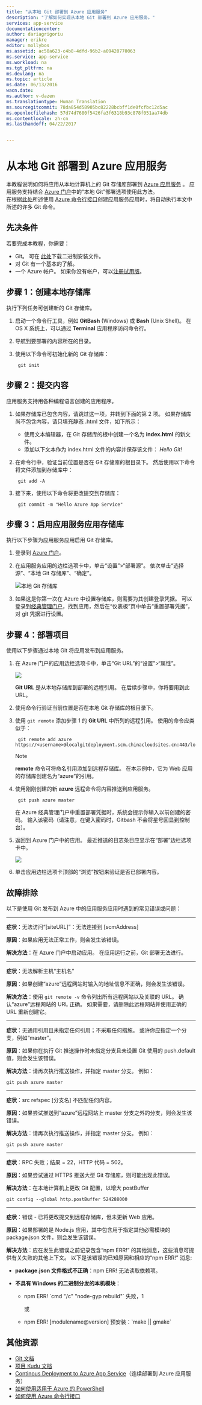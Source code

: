 ```yaml
---
title: "从本地 Git 部署到 Azure 应用服务"
description: "了解如何实现从本地 Git 部署到 Azure 应用服务。"
services: app-service
documentationcenter: 
author: dariagrigoriu
manager: erikre
editor: mollybos
ms.assetid: ac50a623-c4b8-4dfd-96b2-a09420770063
ms.service: app-service
ms.workload: na
ms.tgt_pltfrm: na
ms.devlang: na
ms.topic: article
ms.date: 06/13/2016
wacn.date: 
ms.author: v-dazen
ms.translationtype: Human Translation
ms.sourcegitcommit: 78da854d58905bc82228bcbff1de0fcfbc12d5ac
ms.openlocfilehash: 57d74d7680f5426fa3f6318b93c878f051aa74db
ms.contentlocale: zh-cn
ms.lasthandoff: 04/22/2017


---
```

# <a name="local-git-deployment-to-azure-app-service"></a>从本地 Git 部署到 Azure 应用服务
本教程说明如何将应用从本地计算机上的 Git 存储库部署到 [Azure 应用服务] 。 应用服务支持结合 [Azure 门户]中的“本地 Git”部署选项使用此方法。  
在根据[此处](app-service-web-get-started.md)所述使用 [Azure 命令行接口]创建应用服务应用时，将自动执行本文中所述的许多 Git 命令。

## <a name="prerequisites"></a>先决条件
若要完成本教程，你需要：

* Git。 可在 [此处](http://www.git-scm.com/downloads)下载二进制安装文件。  
* 对 Git 有一个基本的了解。
* 一个 Azure 帐户。 如果你没有帐户，可以[注册试用版](https://www.azure.cn/pricing/1rmb-trial)。 

## <a name="Step1"></a>步骤 1：创建本地存储库
执行下列任务可创建新的 Git 存储库。

1. 启动一个命令行工具，例如 **GitBash** (Windows) 或 **Bash** (Unix Shell)。 在 OS X 系统上，可以通过 **Terminal** 应用程序访问命令行。
2. 导航到要部署的内容所在的目录。
3. 使用以下命令可初始化新的 Git 存储库：

        git init

## <a name="Step2"></a>步骤 2：提交内容
应用服务支持用各种编程语言创建的应用程序。 

1. 如果存储库已包含内容，请跳过这一项，并转到下面的第 2 项。 如果存储库尚不包含内容，请只填充静态 .html 文件，如下所示： 

    * 使用文本编辑器，在 Git 存储库的根中创建一个名为 **index.html** 的新文件。
    * 添加以下文本作为 index.html 文件的内容并保存该文件： *Hello Git!*
2. 在命令行中，验证当前位置是否在 Git 存储库的根目录下。 然后使用以下命令将文件添加到存储库中：

        git add -A 
3. 接下来，使用以下命令将更改提交到存储库：

        git commit -m "Hello Azure App Service"

## <a name="Step3"></a>步骤 3：启用应用服务应用存储库
执行以下步骤为应用服务应用启用 Git 存储库。

1. 登录到 [Azure 门户]。
2. 在应用服务应用的边栏选项卡中，单击“设置”>“部署源”。 依次单击“选择源”、“本地 Git 存储库”、“确定”。  

    ![本地 Git 存储库](./media/app-service-deploy-local-git/local_git_selection.png)
3. 如果这是你第一次在 Azure 中设置存储库，则需要为其创建登录凭据。 可以登录到[经典管理门户](https://manage.windowsazure.cn/)，找到应用，然后在“仪表板”页中单击“重置部署凭据”，对 git 凭据进行设置。

## <a name="Step4"></a>步骤 4：部署项目
使用以下步骤通过本地 Git 将应用发布到应用服务。

1. 在 Azure 门户的应用边栏选项卡中，单击“Git URL”的“设置”>“属性”。

    ![](./media/app-service-deploy-local-git/git_url.png)

    **Git URL** 是从本地存储库到部署的远程引用。 在后续步骤中，你将要用到此 URL。
2. 使用命令行验证当前位置是否在本地 Git 存储库的根目录下。
3. 使用 `git remote` 添加步骤 1 的 **Git URL** 中所列的远程引用。 使用的命令应类似于：

        git remote add azure https://<username>@localgitdeployment.scm.chinacloudsites.cn:443/localgitdeployment.git         
    > [!NOTE]
    > **remote** 命令可将命名引用添加到远程存储库。 在本示例中，它为 Web 应用的存储库创建名为“azure”的引用。
    > 
    > 
4. 使用刚刚创建的新 **azure** 远程命令将内容推送到应用服务。

        git push azure master

    在 Azure 经典管理门户中重置部署凭据时，系统会提示你输入以前创建的密码。 输入该密码（请注意，在键入密码时，Gitbash 不会将星号回显到控制台）。 
5. 返回到 Azure 门户中的应用。 最近推送的日志条目应显示在“部署”边栏选项卡中。 

    ![](./media/app-service-deploy-local-git/deployment_history.png)
6. 单击应用边栏选项卡顶部的“浏览”按钮来验证是否已部署内容。 

## <a name="Step5"></a>故障排除
以下是使用 Git 发布到 Azure 中的应用服务应用时遇到的常见错误或问题：

- - -
**症状**：无法访问“[siteURL]”：无法连接到 [scmAddress]

**原因**：如果应用无法正常工作，则会发生该错误。

**解决方法**：在 Azure 门户中启动应用。 在应用运行之前，Git 部署无法进行。 

- - -
**症状**：无法解析主机“主机名”

**原因**：如果创建“azure”远程网站时输入的地址信息不正确，则会发生该错误。

**解决方法**：使用 `git remote -v` 命令列出所有远程网站以及关联的 URL。 确认“azure”远程网站的 URL 正确。 如果需要，请删除此远程网站并使用正确的 URL 重新创建它。

- - -
**症状**：无通用引用且未指定任何引用；不采取任何措施。 或许你应指定一个分支，例如“master”。

**原因**：如果你在执行 Git 推送操作时未指定分支且未设置 Git 使用的 push.default 值，则会发生该错误。

**解决方法**：请再次执行推送操作，并指定 master 分支。 例如：

    git push azure master

- - -
**症状**：src refspec [分支名] 不匹配任何内容。

**原因**：如果尝试推送到“azure”远程网站上 master 分支之外的分支，则会发生该错误。

**解决方法**：请再次执行推送操作，并指定 master 分支。 例如：

    git push azure master

- - -
**症状**：RPC 失败；结果 = 22，HTTP 代码 = 502。

**原因**：如果尝试通过 HTTPS 推送大型 Git 存储库，则可能出现此错误。

**解决方法**：在本地计算机上更改 Git 配置，以增大 postBuffer

    git config --global http.postBuffer 524288000

- - -
**症状**：错误 - 已将更改提交到远程存储库，但未更新 Web 应用。

**原因**：如果部署的是 Node.js 应用，其中包含用于指定其他必需模块的 package.json 文件，则会发生该错误。

**解决方法**：应在发生此错误之前记录包含“npm ERR!” 的其他消息，这些消息可提供有关失败的其他上下文。 以下是该错误的已知原因和相应的“npm ERR!” 消息:

* **package.json 文件格式不正确**：npm ERR! 无法读取依赖项。
* **不具有 Windows 的二进制分发的本机模块**：

    * npm ERR! \`cmd "/c" "node-gyp rebuild"\` 失败，1

        或
    * npm ERR! [modulename@version] 预安装：\`make || gmake\`

## <a name="additional-resources"></a>其他资源
* [Git 文档](http://git-scm.com/documentation)
* [项目 Kudu 文档](https://github.com/projectkudu/kudu/wiki)
* [Continous Deployment to Azure App Service](app-service-continuous-deployment.md)（连续部署到 Azure 应用服务）
* [如何使用适用于 Azure 的 PowerShell](https://docs.microsoft.com/powershell/azureps-cmdlets-docs)
* [如何使用 Azure 命令行接口](../cli-install-nodejs.md)

[Azure 应用服务]: /app-service-web/app-service-changes-existing-services
[Azure Developer Center]: /develop/overview/
[Azure 门户]: https://portal.azure.cn
[Git website]: http://git-scm.com
[Installing Git]: http://git-scm.com/book/zh/v2/%E8%B5%B7%E6%AD%A5-%E5%AE%89%E8%A3%85-Git
[Azure 命令行接口]: /xplat-cli-azure-resource-manager

[Using Git with CodePlex]: http://codeplex.codeplex.com/wikipage?title=Using%20Git%20with%20CodePlex&referringTitle=Source%20control%20clients&ProjectName=codeplex
[Quick Start - Mercurial]: http://mercurial.selenic.com/wiki/QuickStart
